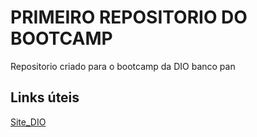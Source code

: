 # PRIMEIRO REPOSITORIO DO BOOTCAMP
Repositorio criado para o bootcamp da DIO banco pan

## Links úteis

[Site_DIO](https://dio.me)
